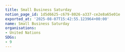 ```yaml
---
title: Small Business Saturday
notion_page_id: 1d5d6625-c679-8026-a337-ce2e8a65e01e
exported_at: '2025-08-07T15:42:55.123964+00:00'
name: Small Business Saturday
organisations:
- United Nations
SDGs:
- 9
---
```


